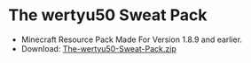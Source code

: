 # The wertyu50 Sweat Pack
- Minecraft Resource Pack Made For Version 1.8.9 and earlier.
- Download: [The-wertyu50-Sweat-Pack.zip](https://github.com/FoodyRice/Resource-Packs/files/7614399/The-wertyu50-Sweat-Pack.zip)
